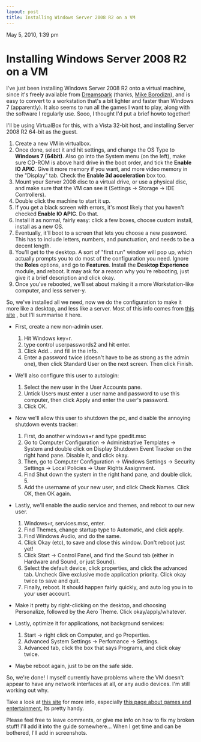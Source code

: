 ```yaml
---
layout: post
title: Installing Windows Server 2008 R2 on a VM
---
```


May 5, 2010, 1:39 pm

# Installing Windows Server 2008 R2 on a VM #

I've just been installing Windows Server 2008 R2 onto a virtual machine, since it's freely available from [Dreamspark](http://www.dreamspark.com)  (thanks, [Mike Borodizn](http://twitter.com/mikeborozdin)), and is easy to convert to a workstation that's a bit lighter and faster than Windows 7 (apparently). It also seems to run all the games I want to play, along with the software I regularly use. Sooo, I thought I'd put a brief howto together!

I'll be using VirtualBox for this, with a Vista 32-bit host, and installing Server 2008 R2 64-bit as the guest.

 1. Create a new VM in virtualbox.
 2. Once done, select it and hit settings, and change the OS Type to **Windows 7 (64bit)**. Also go into the System menu (on the left), make sure CD-ROM is above hard drive in the boot order, and tick the **Enable IO APIC**. Give it more memory if you want, and more video memory in the "Display" tab. Check the **Enable 3d acceleration** box too.
 3. Mount your Server 2008 disc to a virtual drive, or use a physical disc, and make sure that the VM can see it (Settings -> Storage -> IDE Controllers).
 4. Double click the machine to start it up.
 5. If you get a black screen with errors, it's most likely that you haven't checked **Enable IO APIC**. Do that.
 6. Install it as normal, fairly easy: click a few boxes, choose custom install, install as a new OS.
 7. Eventually, it'll boot to a screen that lets you choose a new password. This has to include letters, numbers, and punctuation, and needs to be a decent length.
 8. You'll get to the desktop. A sort of "first run" window will pop up, which actually prompts you to do most of the configuration you need. Ignore the **Roles** options, and go to **Features**. Install the **Desktop Experience** module, and reboot. It may ask for a reason why you're rebooting, just give it a brief description and click okay.
 9. Once you've rebooted, we'll set about making it a more Workstation-like computer, and less server-y.

So, we've installed all we need, now we do the configuration to make it more like a desktop, and less like a server. Most of this info comes from [this site](http://www.win2008workstation.com/) , but I'll summarise it here.

 - First, create a new non-admin user.
   1. Hit Windows key+r.
   2. type control userpasswords2 and hit enter.
   3. Click Add... and fill in the info.
   4. Enter a password twice (doesn't have to be as strong as the admin one), then click Standard User on the next screen. Then click Finish.

 - We'll also configure this user to autologin:
   1. Select the new user in the User Accounts pane.
   2. Untick Users must enter a user name and password to use this computer, then click Apply and enter the user's password.
   3. Click OK.
 - Now we'll allow this user to shutdown the pc, and disable the annoying shutdown events tracker:
   1. First, do another windows+r and type gpedit.msc
   2. Go to Computer Configuration -> Administrative Templates -> System and double click on Display Shutdown Event Tracker on the right hand pane. Disable it, and click okay.
   3. Then, go to Computer Configuration -> Windows Settings  -> Security Settings -> Local Policies  -> User Rights Assignment.
   4. Find Shut down the system in the right hand pane, and double click.   5. 
   6. Add the username of your new user, and click Check Names. Click OK, then OK again.

 - Lastly, we'll enable the audio service and themes, and reboot to our new user.
   1. Windows+r, services.msc, enter.
   2. Find Themes, change startup type to Automatic, and click apply.
   3. Find Windows Audio, and do the same.
   4. Click Okay (etc), to save and close this window. Don't reboot just yet!
   5. Click Start -> Control Panel, and find the Sound tab (either in Hardware and Sound, or just Sound).
   6. Select the default device, click properties, and click the advanced tab. Uncheck Give exclusive mode application priority. Click okay twice to save and quit.
   7. Finally, reboot. It should happen fairly quickly, and auto log you in to your user account.

 - Make it pretty by right-clicking on the desktop, and choosing Personalize, followed by the Aero Theme. Click okay/apply/whatever.
 - Lastly, optimize it for applications, not background services:
   1. Start -> right click on Computer, and go Properties.
   2. Advanced System Settings -> Perfomance -> Settings.
   3. Advanced tab, click the box that says Programs, and click okay twice.

 - Maybe reboot again, just to be on the safe side.

So, we're done! I myself currently have problems where the VM doesn't appear to have any network interfaces at all, or any audio devices. I'm still working out why.

Take a look at [this site](http://www.win2008workstation.com/)  for more info, especially [this page about games and entertainment.](http://www.win2008workstation.com/win2008/games-and-entertainment) Its pretty handy.

Please feel free to leave comments, or give me info on how to fix my broken stuff! I'll add it into the guide somewhere... When I get time and can be bothered, I'll add in screenshots.
    

